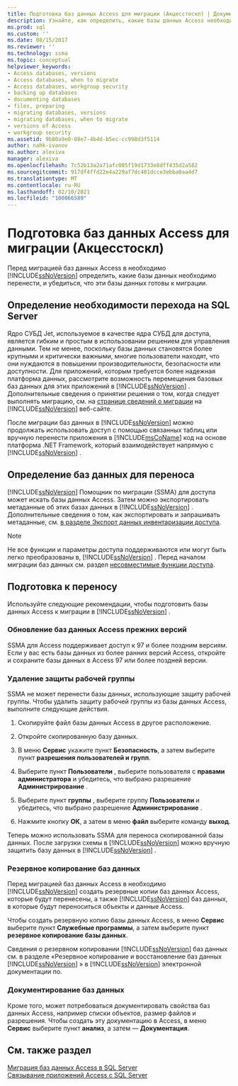 ```yaml
---
title: Подготовка баз данных Access для миграции (Акцесстоскл) | Документация Майкрософт
description: Узнайте, как определить, какие базы данных Access необходимо перенести в SQL Server или базу данных SQL Azure, и убедиться, что эти базы данных готовы к миграции.
ms.prod: sql
ms.custom: ''
ms.date: 08/15/2017
ms.reviewer: ''
ms.technology: ssma
ms.topic: conceptual
helpviewer_keywords:
- Access databases, versions
- Access databases, when to migrate
- Access databases, workgroup security
- backing up databases
- documenting databases
- files, preparing
- migrating databases, versions
- migrating databases, when to migrate
- versions of Access
- workgroup security
ms.assetid: 9b80a9e0-08e7-4b4d-b5ec-cc998d3f5114
author: nahk-ivanov
ms.author: alexiva
manager: alexiva
ms.openlocfilehash: 7c52b13a2a71afc005f19d1733e8dff435d2a582
ms.sourcegitcommit: 917df4ffd22e4a229af7dc481dcce3ebba0aa4d7
ms.translationtype: MT
ms.contentlocale: ru-RU
ms.lasthandoff: 02/10/2021
ms.locfileid: "100066589"
---
```

# <a name="preparing-access-databases-for-migration-accesstosql"></a>Подготовка баз данных Access для миграции (Акцесстоскл)
Перед миграцией баз данных Access в необходимо [!INCLUDE[ssNoVersion](../../includes/ssnoversion-md.md)] определить, какие базы данных необходимо перенести, и убедиться, что эти базы данных готовы к миграции.  
  
## <a name="determining-when-to-migrate-to-sql-server"></a>Определение необходимости перехода на SQL Server  
Ядро СУБД Jet, используемое в качестве ядра СУБД для доступа, является гибким и простым в использовании решением для управления данными. Тем не менее, поскольку базы данных становятся более крупными и критически важными, многие пользователи находят, что они нуждаются в повышении производительности, безопасности или доступности. Для приложений, которым требуется более надежная платформа данных, рассмотрите возможность перемещения базовых баз данных для этих приложений в [!INCLUDE[ssNoVersion](../../includes/ssnoversion-md.md)] . Дополнительные сведения о принятии решения о том, когда следует выполнять миграцию, см. на [странице сведений о миграции](https://go.microsoft.com/fwlink/?LinkId=68571) на [!INCLUDE[ssNoVersion](../../includes/ssnoversion-md.md)] веб-сайте.  
  
После миграции баз данных в [!INCLUDE[ssNoVersion](../../includes/ssnoversion-md.md)] можно продолжать использовать доступ с помощью связанных таблиц или вручную перенести приложения в [!INCLUDE[msCoName](../../includes/msconame_md.md)] код на основе платформа .NET Framework, который взаимодействует напрямую с [!INCLUDE[ssNoVersion](../../includes/ssnoversion-md.md)] .  
  
## <a name="determining-which-databases-to-migrate"></a>Определение баз данных для переноса  
[!INCLUDE[ssNoVersion](../../includes/ssnoversion-md.md)] Помощник по миграции (SSMA) для доступа может искать базы данных Access. Затем можно экспортировать метаданные об этих базах данных в [!INCLUDE[ssNoVersion](../../includes/ssnoversion-md.md)] . Дополнительные сведения о том, как экспортировать и запрашивать метаданные, см. [в разделе Экспорт данных инвентаризации доступа](exporting-an-access-inventory-accesstosql.md).  

   > [!NOTE]
   > Не все функции и параметры доступа поддерживаются или могут быть легко преобразованы в, [!INCLUDE[ssNoVersion](../../includes/ssnoversion-md.md)] . Перед началом миграции баз данных см. раздел [несовместимые функции доступа](incompatible-access-features-accesstosql.md).
  
## <a name="preparing-for-migration"></a>Подготовка к переносу  
Используйте следующие рекомендации, чтобы подготовить базы данных Access к миграции в [!INCLUDE[ssNoVersion](../../includes/ssnoversion-md.md)] .  
  
### <a name="upgrading-older-access-databases"></a>Обновление баз данных Access прежних версий  
SSMA для Access поддерживает доступ к 97 и более поздним версиям. Если у вас есть базы данных из более ранних версий Access, откройте и сохраните базы данных в Access 97 или более поздней версии.  
  
### <a name="removing-workgroup-protection"></a>Удаление защиты рабочей группы  
SSMA не может перенести базы данных, использующие защиту рабочей группы. Чтобы удалить защиту рабочей группы из базы данных Access, выполните следующие действия.  
  
1.  Скопируйте файл базы данных Access в другое расположение.  
  
2.  Откройте скопированную базу данных.  
  
3.  В меню **Сервис** укажите пункт **Безопасность**, а затем выберите пункт **разрешения пользователей и групп**.  
  
4.  Выберите пункт **Пользователи** , выберите пользователя с **правами администратора** и убедитесь, что выбрано разрешение **Администрирование** .  
  
5.  Выберите пункт **группы** , выберите группу **Пользователи** и убедитесь, что выбрано разрешение **Администрирование** .  
  
6.  Нажмите кнопку **ОК**, а затем в меню **файл** выберите команду **выход**.  
  
Теперь можно использовать SSMA для переноса скопированной базы данных. После загрузки схемы в [!INCLUDE[ssNoVersion](../../includes/ssnoversion-md.md)] можно вручную защитить базу данных в [!INCLUDE[ssNoVersion](../../includes/ssnoversion-md.md)] .  
  
### <a name="backing-up-databases"></a>Резервное копирование баз данных  
Перед миграцией баз данных Access в необходимо [!INCLUDE[ssNoVersion](../../includes/ssnoversion-md.md)] создать резервные копии баз данных Access, которые будут перенесены, а также [!INCLUDE[ssNoVersion](../../includes/ssnoversion-md.md)] баз данных, в которые будут переноситься объекты и данные Access.  
  
Чтобы создать резервную копию базы данных Access, в меню **Сервис** выберите пункт **Служебные программы**, а затем выберите пункт **резервное копирование базы данных**.  
  
Сведения о резервном копировании [!INCLUDE[ssNoVersion](../../includes/ssnoversion-md.md)] баз данных см. в разделе «Резервное копирование и восстановление баз данных [!INCLUDE[ssNoVersion](../../includes/ssnoversion-md.md)] » в [!INCLUDE[ssNoVersion](../../includes/ssnoversion-md.md)] электронной документации по.  
  
### <a name="documenting-databases"></a>Документирование баз данных  
Кроме того, может потребоваться документировать свойства баз данных Access, например списки объектов, размер файлов и разрешения. Чтобы создать эту документацию в Access, в меню **Сервис** выберите пункт **анализ**, а затем — **Документация**.  
  
## <a name="see-also"></a>См. также раздел  
[Миграция баз данных Access в SQL Server](migrating-access-databases-to-sql-server-azure-sql-db-accesstosql.md)  
[Связывание приложений Access с SQL Server](linking-access-applications-to-sql-server-azure-sql-db-accesstosql.md)
